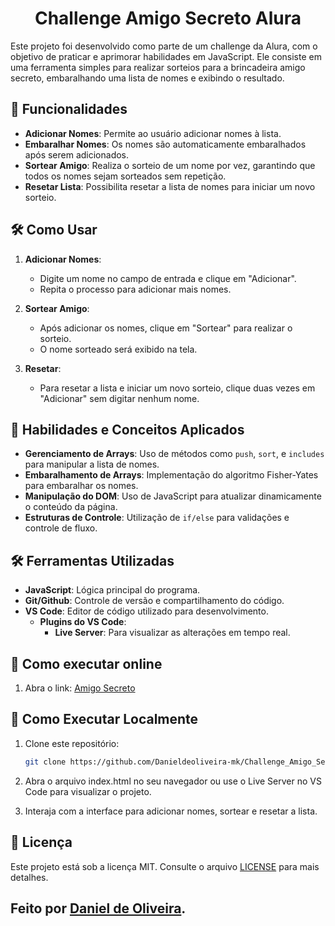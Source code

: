 <h1 align="center"> Challenge Amigo Secreto Alura </h1>
Este projeto foi desenvolvido como parte de um challenge da Alura, com o objetivo de praticar e aprimorar habilidades em JavaScript. Ele consiste em uma ferramenta simples para realizar sorteios para a brincadeira amigo secreto, embaralhando uma lista de nomes e exibindo o resultado.

## 🚀 Funcionalidades

- **Adicionar Nomes**: Permite ao usuário adicionar nomes à lista.
- **Embaralhar Nomes**: Os nomes são automaticamente embaralhados após serem adicionados.
- **Sortear Amigo**: Realiza o sorteio de um nome por vez, garantindo que todos os nomes sejam sorteados sem repetição.
- **Resetar Lista**: Possibilita resetar a lista de nomes para iniciar um novo sorteio.

## 🛠️ Como Usar

1. **Adicionar Nomes**:
   - Digite um nome no campo de entrada e clique em "Adicionar".
   - Repita o processo para adicionar mais nomes.

2. **Sortear Amigo**:
   - Após adicionar os nomes, clique em "Sortear" para realizar o sorteio.
   - O nome sorteado será exibido na tela.

3. **Resetar**:
   - Para resetar a lista e iniciar um novo sorteio, clique duas vezes em "Adicionar" sem digitar nenhum nome.

## 🧠 Habilidades e Conceitos Aplicados

- **Gerenciamento de Arrays**: Uso de métodos como `push`, `sort`, e `includes` para manipular a lista de nomes.
- **Embaralhamento de Arrays**: Implementação do algoritmo Fisher-Yates para embaralhar os nomes.
- **Manipulação do DOM**: Uso de JavaScript para atualizar dinamicamente o conteúdo da página.
- **Estruturas de Controle**: Utilização de `if/else` para validações e controle de fluxo.

## 🛠️ Ferramentas Utilizadas

- **JavaScript**: Lógica principal do programa.
- **Git/Github**: Controle de versão e compartilhamento do código.
- **VS Code**: Editor de código utilizado para desenvolvimento.
  - **Plugins do VS Code**:
    - **Live Server**: Para visualizar as alterações em tempo real.

## 🛜 Como executar online

1. Abra o link: [Amigo Secreto](https://challengeamigosecreto-mu.vercel.app/)

## 📝 Como Executar Localmente

1. Clone este repositório:
   ```bash
   git clone https://github.com/Danieldeoliveira-mk/Challenge_Amigo_Secreto.git

2. Abra o arquivo index.html no seu navegador ou use o Live Server no VS Code para visualizar o projeto.

3. Interaja com a interface para adicionar nomes, sortear e resetar a lista.

## 📜 Licença
Este projeto está sob a licença MIT. Consulte o arquivo [LICENSE](LICENSE) para mais detalhes.

## Feito por [Daniel de Oliveira](https://github.com/Danieldeoliveira-mk).
